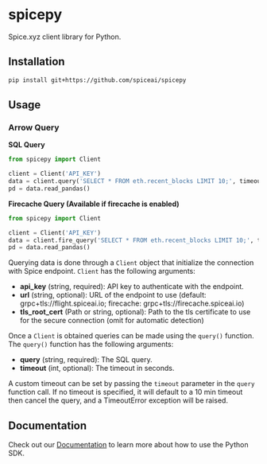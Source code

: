 # spicepy

Spice.xyz client library for Python.

## Installation

```bash
pip install git+https://github.com/spiceai/spicepy
```

## Usage

### Arrow Query
**SQL Query**
```python
from spicepy import Client

client = Client('API_KEY')
data = client.query('SELECT * FROM eth.recent_blocks LIMIT 10;', timeout=5*60)
pd = data.read_pandas()
```
**Firecache Query (Available if firecache is enabled)**
```python
from spicepy import Client

client = Client('API_KEY')
data = client.fire_query('SELECT * FROM eth.recent_blocks LIMIT 10;', timeout=5*60)
pd = data.read_pandas()
```

Querying data is done through a `Client` object that initialize the connection with Spice endpoint. `Client` has the following arguments:

- **api_key** (string, required): API key to authenticate with the endpoint.
- **url** (string, optional): URL of the endpoint to use (default: grpc+tls://flight.spiceai.io; firecache: grpc+tls://firecache.spiceai.io)
- **tls_root_cert** (Path or string, optional): Path to the tls certificate to use for the secure connection (omit for automatic detection)

Once a `Client` is obtained queries can be made using the `query()` function. The `query()` function has the following arguments:

- **query** (string, required): The SQL query.
- **timeout** (int, optional): The timeout in seconds.

A custom timeout can be set by passing the `timeout` parameter in the `query` function call. If no timeout is specified, it will default to a 10 min timeout then cancel the query, and a TimeoutError exception will be raised.

## Documentation

Check out our [Documentation](https://docs.spice.xyz/sdks/python-sdk) to learn more about how to use the Python SDK.
